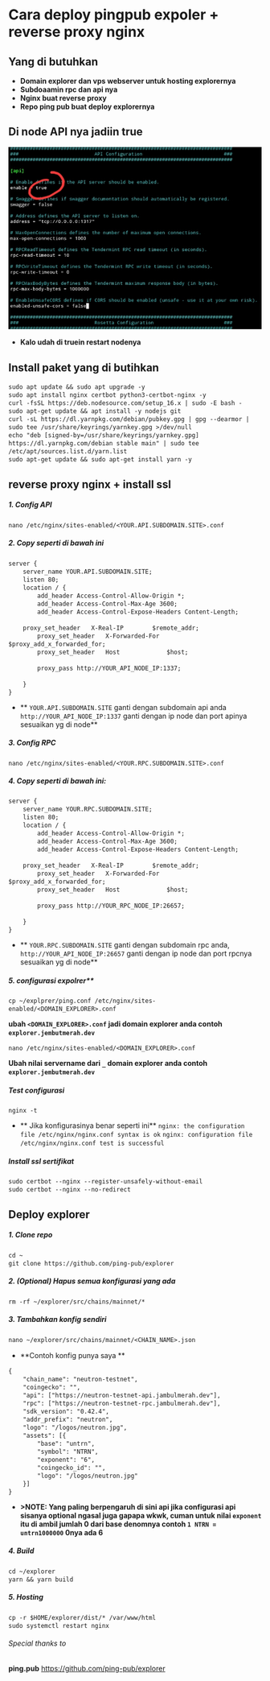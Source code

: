 # Cara deploy pingpub expoler + reverse proxy nginx
## Yang di butuhkan
- **Domain explorer dan vps webserver untuk hosting explorernya**
- **Subdoaamin rpc dan api nya**
- **Nginx buat reverse proxy**
- **Repo ping pub buat deploy explorernya**

## Di node API nya jadiin true
![img](./img/api.jpg)
- **Kalo udah di truein restart nodenya**
## Install paket yang di butihkan
```
sudo apt update && sudo apt upgrade -y
sudo apt install nginx certbot python3-certbot-nginx -y
curl -fsSL https://deb.nodesource.com/setup_16.x | sudo -E bash -
sudo apt-get update && apt install -y nodejs git
curl -sL https://dl.yarnpkg.com/debian/pubkey.gpg | gpg --dearmor | sudo tee /usr/share/keyrings/yarnkey.gpg >/dev/null
echo "deb [signed-by=/usr/share/keyrings/yarnkey.gpg] https://dl.yarnpkg.com/debian stable main" | sudo tee /etc/apt/sources.list.d/yarn.list
sudo apt-get update && sudo apt-get install yarn -y

```
## reverse proxy nginx + install ssl
##### 1. Config API
```
nano /etc/nginx/sites-enabled/<YOUR.API.SUBDOMAIN.SITE>.conf
```
##### 2. Copy seperti di bawah ini
```
server {
    server_name YOUR.API.SUBDOMAIN.SITE;
    listen 80;
    location / {
        add_header Access-Control-Allow-Origin *;
        add_header Access-Control-Max-Age 3600;
        add_header Access-Control-Expose-Headers Content-Length;

	proxy_set_header   X-Real-IP        $remote_addr;
        proxy_set_header   X-Forwarded-For  $proxy_add_x_forwarded_for;
        proxy_set_header   Host             $host;

        proxy_pass http://YOUR_API_NODE_IP:1337;

    }
}

```
- ** `YOUR.API.SUBDOMAIN.SITE` ganti dengan subdomain api anda `http://YOUR_API_NODE_IP:1337` ganti dengan ip node dan port apinya sesuaikan yg di node**
##### 3. Config RPC
```
nano /etc/nginx/sites-enabled/<YOUR.RPC.SUBDOMAIN.SITE>.conf
```
##### 4. Copy seperti di bawah ini:
```
server {
    server_name YOUR.RPC.SUBDOMAIN.SITE;
    listen 80;
    location / {
        add_header Access-Control-Allow-Origin *;
        add_header Access-Control-Max-Age 3600;
        add_header Access-Control-Expose-Headers Content-Length;

	proxy_set_header   X-Real-IP        $remote_addr;
        proxy_set_header   X-Forwarded-For  $proxy_add_x_forwarded_for;
        proxy_set_header   Host             $host;

        proxy_pass http://YOUR_RPC_NODE_IP:26657;

    }
}

```
- ** `YOUR.RPC.SUBDOMAIN.SITE` ganti dengan subdomain rpc anda, `http://YOUR_API_NODE_IP:26657` ganti dengan ip node dan port rpcnya sesuaikan yg di node**
##### 5. configurasi expolrer**

```
cp ~/explprer/ping.conf /etc/nginx/sites-enabled/<DOMAIN_EXPLORER>.conf
```

**ubah `<DOMAIN_EXPLORER>.conf` jadi domain explorer anda contoh `explorer.jembutmerah.dev`**

```
nano /etc/nginx/sites-enabled/<DOMAIN_EXPLORER>.conf
```

**Ubah nilai servername dari `_` domain explorer anda contoh `explorer.jembutmerah.dev`**
##### Test configurasi
```
nginx -t 
```
- ** Jika konfigurasinya benar seperti ini**
`nginx: the configuration file /etc/nginx/nginx.conf syntax is ok`
`nginx: configuration file /etc/nginx/nginx.conf test is successful`
##### Install ssl sertifikat
```
sudo certbot --nginx --register-unsafely-without-email
sudo certbot --nginx --no-redirect

```

## Deploy explorer 
##### 1. Clone repo
```
cd ~
git clone https://github.com/ping-pub/explorer

```
##### 2. (Optional) Hapus semua konfigurasi yang ada
```
rm -rf ~/explorer/src/chains/mainnet/*

```
##### 3. Tambahkan konfig sendiri
```7
nano ~/explorer/src/chains/mainnet/<CHAIN_NAME>.json
```
- **Contoh konfig punya saya **
```
{
    "chain_name": "neutron-testnet",
    "coingecko": "",
    "api": ["https://neutron-testnet-api.jambulmerah.dev"],
    "rpc": ["https://neutron-testnet-rpc.jambulmerah.dev"],
    "sdk_version": "0.42.4",
    "addr_prefix": "neutron",
    "logo": "/logos/neutron.jpg",
    "assets": [{
        "base": "untrn",
        "symbol": "NTRN",
        "exponent": "6",
        "coingecko_id": "",
        "logo": "/logos/neutron.jpg"
    }]
}
```
- **>NOTE: Yang paling berpengaruh di sini api jika configurasi api sisanya optional ngasal juga gapapa wkwk, cuman untuk nilai `exponent` itu di ambil jumlah 0 dari base denomnya contoh `1 NTRN = untrn1000000` 0nya ada 6** 
##### 4. Build
```
cd ~/explorer
yarn && yarn build

```
##### 5. Hosting
```
cp -r $HOME/explorer/dist/* /var/www/html
sudo systemctl restart nginx

```
###### Special thanks to
**ping.pub** https://github.com/ping-pub/explorer
